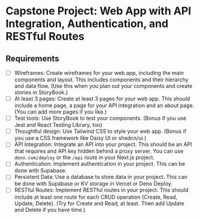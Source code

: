 # Capstone Project: Web App with API Integration, Authentication, and RESTful Routes

## Requirements

- [ ] Wireframes: Create wireframes for your web app, including the main components and layout. This includes components and their hierarchy and data flow. (Use this when you plan out your components and create stories in StoryBook.)
- [ ] At least 3 pages: Create at least 3 pages for your web app. This should include a home page, a page for your API integration and an about page. (You can add more pages if you like.)
- [ ] Test tools: Use StoryBook to test your components. (Bonus if you use Jest and React Testing Library, too)
- [ ] Thoughtful design: Use Tailwind CSS to style your web app. (Bonus if you use a CSS framework like Daisy UI or shadcn/ui.)
- [ ] API Integration: Integrate an API into your project. This should be an API that requires and API key hidden behind a proxy server. You can use `deno.com/deploy` or the `/api` route in your Next.js project.
- [ ] Authentication: Implement authentication in your project. This can be done with Supabase.
- [ ] Persistent Data: Use a database to store data in your project. This can be done with Supabase or KV storage in Vercel or Deno Deploy.
- [ ] RESTful Routes: Implement RESTful routes in your project. This should include at least one route for each CRUD operation (Create, Read, Update, Delete). (Try for Create and Read, at least. Then add Update and Delete if you have time.)